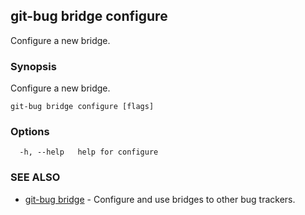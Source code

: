 ## git-bug bridge configure

Configure a new bridge.

### Synopsis

Configure a new bridge.

```
git-bug bridge configure [flags]
```

### Options

```
  -h, --help   help for configure
```

### SEE ALSO

* [git-bug bridge](git-bug_bridge.md)	 - Configure and use bridges to other bug trackers.

